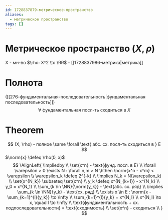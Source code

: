 ```yaml
---
id: 1728837879-метрическое-пространство
aliases:
  - метрическое пространство
tags: []
---
```


# Метрическое пространство $(X, \rho)$
X - мн-во
$\rho: X^2 \to \RR$ - [[1728837986-метрика|метрика]]

# Полнота
([[276-фундаментальная-последовательность|фундаментальная последовательность]])
$$
\forall \text{ фундаментальная посл-ть сходиться в } X
$$
# Theorem
$$
(X, \rho) - полное \same \forall \text{ абс. сх. посл-ть сходиться в } E
$$
$\norm{x} \defeq \rho(0, x)$
$$
\AlignLeft{
\impliedby \\
\set{x^n} - \text{фунд. посл. в E} \\
\forall \varepsilon > 0 \exists N : \forall n,m > N \hthen
\norm{x^n - x^m} < \varepsilon \\
\varepsilon_k \defeq 2^{-k} \\
\implies N_k = N(\varepsilon_k) \\
\set{x^{N_k}} \subseteq \set{x^n} \\
y_k \defeq x^{N_{k+1}} - x^{N_k} \\
y_0 = x^{N_1} \\
\sum_{k \in \NN}{\norm{y_k}} - \text{абс. сх. ряд} \\
\implies \sum_{k \in \NN}{y_k} - \text{сх. ряд} \\
\exists x \in E : 
\norm{x - \sum_{k=1}^{l}{y_k}} \to \infty \\
\sum_{k=1}^{l}{y_k} = x^{N_l} \\
x^{N_l} \to x, \quad l \to \infty \\
\text{фундаментальность + сх. подпоследовательности} = \text{сходимость} \\
\set{x^n} - сходиться \\
}
$$

